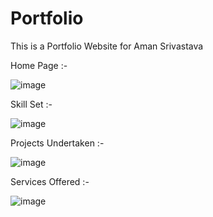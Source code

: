# Portfolio
 This is a Portfolio Website for Aman Srivastava 

Home Page :- 

![image](https://github.com/amansrivastava2507/Portfolio/assets/94356808/d05ca1f4-a3ef-46c3-b96a-e5634796354c)

Skill Set :- 

![image](https://github.com/amansrivastava2507/Portfolio/assets/94356808/15aeaaab-b915-43a9-8d02-679163f6033d)

Projects Undertaken :-


![image](https://github.com/amansrivastava2507/Portfolio/assets/94356808/432b9bcc-5c46-4a0b-a18b-30083ae9eddf)


Services Offered :-


![image](https://github.com/amansrivastava2507/Portfolio/assets/94356808/aa89aa82-42b5-4622-a9d0-afc7d21a404e)
